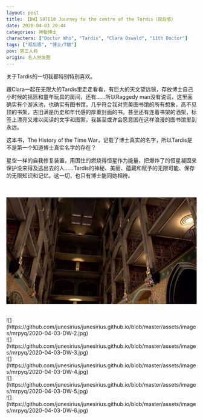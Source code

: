```yaml
---
layout: post
title: 【DW】S07E10 Journey to the centre of the Tardis（观后感）
date: 2020-04-03 20:44
categories: 神秘博士
characters: ["Doctor Who", "Tardis", "Clara Oswald", "11th Doctor"]
tags: ["观后感", "博士/T娘"]
pov: 第三人称
origin: 名人朋友圈
---
```


关于Tardis的一切我都特别特别喜欢。

跟Clara一起在无限大的Tardis里走走看看，有巨大的天文望远镜，存放博士自己小时候的摇篮和童年玩具的房间，还有……所以Raggedy man没有说谎，这里面确实有个游泳池，也确实有图书馆，几乎符合我对完美图书馆的所有想象，高不见顶的书架，古旧满是历史和年代感的厚重封面的书。甚至还有连着书架的酒架，标签上漂亮又难以阅读的文字和图案，我甚至或许会愿意困在这样浪漫的图书馆里到永远。

这本书，The History of the Time War，记载了博士真实的名字，所以Tardis是不是第一个知道博士真实名字的存在？

星空一样的自我修复装置，用困住的燃烧得恒星作为能量，把爆炸了的恒星凝固来保护没来得及逃出去的人……Tardis的神秘、美丽、蕴藏和赋予的无限可能、保存的无限知识和记忆。这一切，也只有博士能同她相符。

<br><br>
![](https://github.com/junesirius/junesirius.github.io/blob/master/assets/images/mrpyq/2020-04-03-DW-1.jpg)

<br>
![](https://github.com/junesirius/junesirius.github.io/blob/master/assets/images/mrpyq/2020-04-03-DW-2.jpg)

<br>
![](https://github.com/junesirius/junesirius.github.io/blob/master/assets/images/mrpyq/2020-04-03-DW-3.jpg)

<br>
![](https://github.com/junesirius/junesirius.github.io/blob/master/assets/images/mrpyq/2020-04-03-DW-4.jpg)

<br>
![](https://github.com/junesirius/junesirius.github.io/blob/master/assets/images/mrpyq/2020-04-03-DW-5.jpg)

<br>
![](https://github.com/junesirius/junesirius.github.io/blob/master/assets/images/mrpyq/2020-04-03-DW-6.jpg)


